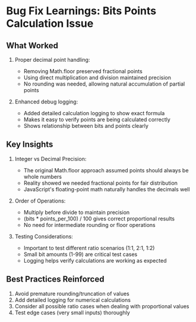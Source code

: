 # Bug Fix Learnings: Bits Points Calculation Issue

## What Worked
1. Proper decimal point handling:
   - Removing Math.floor preserved fractional points
   - Using direct multiplication and division maintained precision
   - No rounding was needed, allowing natural accumulation of partial points

2. Enhanced debug logging:
   - Added detailed calculation logging to show exact formula
   - Makes it easy to verify points are being calculated correctly
   - Shows relationship between bits and points clearly

## Key Insights
1. Integer vs Decimal Precision:
   - The original Math.floor approach assumed points should always be whole numbers
   - Reality showed we needed fractional points for fair distribution
   - JavaScript's floating-point math naturally handles the decimals well

2. Order of Operations:
   - Multiply before divide to maintain precision
   - (bits * points_per_100) / 100 gives correct proportional results
   - No need for intermediate rounding or floor operations

3. Testing Considerations:
   - Important to test different ratio scenarios (1:1, 2:1, 1:2)
   - Small bit amounts (1-99) are critical test cases
   - Logging helps verify calculations are working as expected

## Best Practices Reinforced
1. Avoid premature rounding/truncation of values
2. Add detailed logging for numerical calculations
3. Consider all possible ratio cases when dealing with proportional values
4. Test edge cases (very small inputs) thoroughly